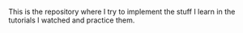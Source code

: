 This is the repository where I try to implement the stuff I learn in the tutorials I watched and practice them.
